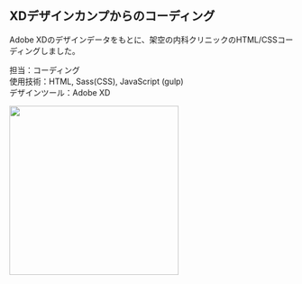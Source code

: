 ## XDデザインカンプからのコーディング  
Adobe XDのデザインデータをもとに、架空の内科クリニックのHTML/CSSコーディングしました。
  
担当：コーディング  
使用技術：HTML, Sass(CSS), JavaScript (gulp)  
デザインツール：Adobe XD  
  
    
<img src="https://user-images.githubusercontent.com/73923419/153810115-3a0af523-261e-4e6e-8278-c3b77a790597.png" width="300px">
